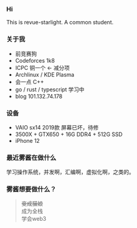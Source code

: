 ### Hi
This is revue-starlight.
A common student.



### 关于我
+ 前竞赛狗
+ Codeforces 1k8
+ ICPC 铜一个 <- 减分项
+ Archlinux / KDE Plasma
+ 会一点 C++
+ go / rust / typescript 学习中
+ blog 101.132.74.178


### 设备
- VAIO sx14 2019款 屏幕已坏，待修
- 3500X + GTX650 + 16G DDR4 + 512G SSD
- iPhone 12

### 最近雾酱在做什么
学习操作系统，并发啊，汇编啊，虚拟化啊，之类的。

### 雾酱想要做什么？
> ~~变成猫娘~~  
> 成为全栈  
> 学会web3
